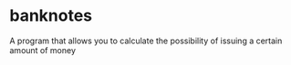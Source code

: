 # banknotes
A program that allows you to calculate the possibility of issuing a certain amount of money

